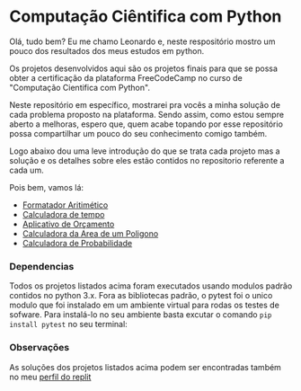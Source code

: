 # Computação Ciêntifica com Python

Olá, tudo bem? Eu me chamo Leonardo e, neste respositório mostro um pouco dos resultados dos meus estudos em python. 

Os projetos desenvolvidos aqui são os  projetos finais para que se possa obter a certificação da plataforma FreeCodeCamp no curso de "Computação Cientifica com Python". 

Neste repositório em específico, mostrarei pra vocês a minha solução de cada problema proposto na plataforma. Sendo assim, como estou sempre aberto a melhoras, espero que, quem acabe topando por esse repositório possa compartilhar um pouco do seu conhecimento comigo também. 

Logo abaixo dou uma leve introdução do que se trata cada projeto mas a solução e os detalhes sobre eles estão contidos no repositorio referente a cada um.

Pois bem, vamos lá:

* [Formatador Aritimético](./formatador-aritimetico/)
* [Calculadora de tempo](./calculadora-de-tempo/)
* [Aplicativo de Orçamento](./aplicativo-de-orcamento/)
* [Calculadora da Area de um Poligono](./calculadora-da-area-de-um-poligono/)
* [Calculadora de Probabilidade](./calculadora-de-probabilidade/)

### Dependencias

Todos os projetos listados acima foram executados usando modulos padrão contidos no python 3.x. Fora as bibliotecas padrão, o pytest foi o  unico modulo que foi instalado em um ambiente virtual para rodas os testes de sofware. Para instalá-lo no seu ambiente basta excutar o comando `pip install pytest` no seu terminal:

### Observações

As soluções dos projetos listados acima podem ser encontradas também no meu [perfil do replit](https://replit.com/@LeonardoRodri90)
